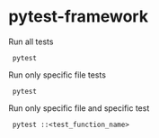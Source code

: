 # pytest-framework


Run all tests

<code> pytest </code>

Run only specific file tests

<code> pytest <filename> </code>


Run only specific file and specific test

<code> pytest <filename>::<test_function_name> </code>
